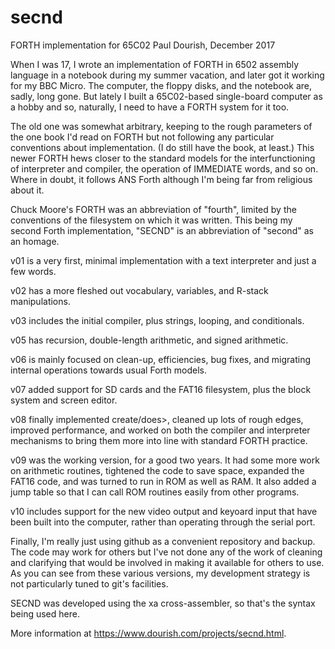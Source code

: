 # secnd
FORTH implementation for 65C02
Paul Dourish, December 2017

When I was 17, I wrote an implementation of FORTH in 6502 assembly
language in a notebook during my summer vacation, and later got
it working for my BBC Micro. The computer, the floppy disks, and the
notebook are, sadly, long gone. But lately I built a 65C02-based
single-board computer as a hobby and so, naturally, I need to have a
FORTH system for it too.

The old one was somewhat arbitrary, keeping to the rough parameters
of the one book I'd read on FORTH but not following any particular
conventions about implementation. (I do still have the book, at least.)
This newer FORTH hews closer to the standard models for the
interfunctioning of interpreter and compiler, the operation of
IMMEDIATE words, and so on. Where in doubt, it follows ANS Forth
although I'm being far from religious about it.

Chuck Moore's FORTH was an abbreviation of "fourth", limited by
the conventions of the filesystem on which it was written. This being
my second Forth implementation, "SECND" is an abbreviation of
"second" as an homage.

v01 is a very first, minimal implementation with a text interpreter
and just a few words.

v02 has a more fleshed out vocabulary, variables, and R-stack
manipulations.

v03 includes the initial compiler, plus strings, looping, and
conditionals.

v05 has recursion, double-length arithmetic, and signed arithmetic.

v06 is mainly focused on clean-up, efficiencies, bug fixes, and
migrating internal operations towards usual Forth models.

v07 added support for SD cards and the FAT16 filesystem, plus the block
system and screen editor.

v08 finally implemented create/does>, cleaned up lots of rough edges,
improved performance, and worked on both the compiler and interpreter
mechanisms to bring them more into line with standard FORTH practice.

v09 was the working version, for a good two years. It had some more
work on arithmetic routines, tightened the code to save space, expanded
the FAT16 code, and was turned to run in ROM as well as RAM. It
also added a jump table so that I can call ROM routines easily from
other programs.

v10 includes support for the new video output and keyoard input that
have been built into the computer, rather than operating through
the serial port.

Finally, I'm really just using github as a convenient repository
and backup. The code may work for others but I've not done any of
the work of cleaning and clarifying that would be involved in
making it available for others to use. As you can see from these
various versions, my development strategy is not particularly tuned
to git's facilities.

SECND was developed using the xa cross-assembler, so that's the
syntax being used here.

More information at https://www.dourish.com/projects/secnd.html.

